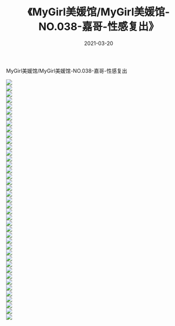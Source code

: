 ﻿---
layout: post
title:  《MyGirl美媛馆/MyGirl美媛馆-NO.038-嘉哥-性感复出》
date:   2021-03-20
img: http://pic.660000.xyz/1:/网络美图/2021/MyGirl美媛馆/MyGirl美媛馆-NO.038-嘉哥-性感复出/000.jpg
categories: [美女, 清纯, 唯美]
---

MyGirl美媛馆/MyGirl美媛馆-NO.038-嘉哥-性感复出

 ![](http://pic.660000.xyz/1:/网络美图/2021/MyGirl美媛馆/MyGirl美媛馆-NO.038-嘉哥-性感复出/001.jpg) <br>![](http://pic.660000.xyz/1:/网络美图/2021/MyGirl美媛馆/MyGirl美媛馆-NO.038-嘉哥-性感复出/002.jpg) <br>![](http://pic.660000.xyz/1:/网络美图/2021/MyGirl美媛馆/MyGirl美媛馆-NO.038-嘉哥-性感复出/003.jpg) <br>![](http://pic.660000.xyz/1:/网络美图/2021/MyGirl美媛馆/MyGirl美媛馆-NO.038-嘉哥-性感复出/004.jpg) <br>![](http://pic.660000.xyz/1:/网络美图/2021/MyGirl美媛馆/MyGirl美媛馆-NO.038-嘉哥-性感复出/005.jpg) <br>![](http://pic.660000.xyz/1:/网络美图/2021/MyGirl美媛馆/MyGirl美媛馆-NO.038-嘉哥-性感复出/006.jpg) <br>![](http://pic.660000.xyz/1:/网络美图/2021/MyGirl美媛馆/MyGirl美媛馆-NO.038-嘉哥-性感复出/007.jpg) <br>![](http://pic.660000.xyz/1:/网络美图/2021/MyGirl美媛馆/MyGirl美媛馆-NO.038-嘉哥-性感复出/008.jpg) <br>![](http://pic.660000.xyz/1:/网络美图/2021/MyGirl美媛馆/MyGirl美媛馆-NO.038-嘉哥-性感复出/009.jpg) <br>![](http://pic.660000.xyz/1:/网络美图/2021/MyGirl美媛馆/MyGirl美媛馆-NO.038-嘉哥-性感复出/010.jpg) <br>![](http://pic.660000.xyz/1:/网络美图/2021/MyGirl美媛馆/MyGirl美媛馆-NO.038-嘉哥-性感复出/011.jpg) <br>![](http://pic.660000.xyz/1:/网络美图/2021/MyGirl美媛馆/MyGirl美媛馆-NO.038-嘉哥-性感复出/012.jpg) <br>![](http://pic.660000.xyz/1:/网络美图/2021/MyGirl美媛馆/MyGirl美媛馆-NO.038-嘉哥-性感复出/013.jpg) <br>![](http://pic.660000.xyz/1:/网络美图/2021/MyGirl美媛馆/MyGirl美媛馆-NO.038-嘉哥-性感复出/014.jpg) <br>![](http://pic.660000.xyz/1:/网络美图/2021/MyGirl美媛馆/MyGirl美媛馆-NO.038-嘉哥-性感复出/015.jpg) <br>![](http://pic.660000.xyz/1:/网络美图/2021/MyGirl美媛馆/MyGirl美媛馆-NO.038-嘉哥-性感复出/016.jpg) <br>![](http://pic.660000.xyz/1:/网络美图/2021/MyGirl美媛馆/MyGirl美媛馆-NO.038-嘉哥-性感复出/017.jpg) <br>![](http://pic.660000.xyz/1:/网络美图/2021/MyGirl美媛馆/MyGirl美媛馆-NO.038-嘉哥-性感复出/018.jpg) <br>![](http://pic.660000.xyz/1:/网络美图/2021/MyGirl美媛馆/MyGirl美媛馆-NO.038-嘉哥-性感复出/019.jpg) <br>![](http://pic.660000.xyz/1:/网络美图/2021/MyGirl美媛馆/MyGirl美媛馆-NO.038-嘉哥-性感复出/020.jpg) <br>![](http://pic.660000.xyz/1:/网络美图/2021/MyGirl美媛馆/MyGirl美媛馆-NO.038-嘉哥-性感复出/021.jpg) <br>![](http://pic.660000.xyz/1:/网络美图/2021/MyGirl美媛馆/MyGirl美媛馆-NO.038-嘉哥-性感复出/022.jpg) <br>![](http://pic.660000.xyz/1:/网络美图/2021/MyGirl美媛馆/MyGirl美媛馆-NO.038-嘉哥-性感复出/023.jpg) <br>![](http://pic.660000.xyz/1:/网络美图/2021/MyGirl美媛馆/MyGirl美媛馆-NO.038-嘉哥-性感复出/024.jpg) <br>![](http://pic.660000.xyz/1:/网络美图/2021/MyGirl美媛馆/MyGirl美媛馆-NO.038-嘉哥-性感复出/025.jpg) <br>![](http://pic.660000.xyz/1:/网络美图/2021/MyGirl美媛馆/MyGirl美媛馆-NO.038-嘉哥-性感复出/026.jpg) <br>![](http://pic.660000.xyz/1:/网络美图/2021/MyGirl美媛馆/MyGirl美媛馆-NO.038-嘉哥-性感复出/027.jpg) <br>![](http://pic.660000.xyz/1:/网络美图/2021/MyGirl美媛馆/MyGirl美媛馆-NO.038-嘉哥-性感复出/028.jpg) <br>![](http://pic.660000.xyz/1:/网络美图/2021/MyGirl美媛馆/MyGirl美媛馆-NO.038-嘉哥-性感复出/029.jpg) <br>![](http://pic.660000.xyz/1:/网络美图/2021/MyGirl美媛馆/MyGirl美媛馆-NO.038-嘉哥-性感复出/030.jpg) <br>![](http://pic.660000.xyz/1:/网络美图/2021/MyGirl美媛馆/MyGirl美媛馆-NO.038-嘉哥-性感复出/031.jpg) <br>![](http://pic.660000.xyz/1:/网络美图/2021/MyGirl美媛馆/MyGirl美媛馆-NO.038-嘉哥-性感复出/032.jpg) <br>![](http://pic.660000.xyz/1:/网络美图/2021/MyGirl美媛馆/MyGirl美媛馆-NO.038-嘉哥-性感复出/033.jpg) <br>![](http://pic.660000.xyz/1:/网络美图/2021/MyGirl美媛馆/MyGirl美媛馆-NO.038-嘉哥-性感复出/034.jpg) <br>![](http://pic.660000.xyz/1:/网络美图/2021/MyGirl美媛馆/MyGirl美媛馆-NO.038-嘉哥-性感复出/035.jpg) <br>![](http://pic.660000.xyz/1:/网络美图/2021/MyGirl美媛馆/MyGirl美媛馆-NO.038-嘉哥-性感复出/036.jpg) <br>![](http://pic.660000.xyz/1:/网络美图/2021/MyGirl美媛馆/MyGirl美媛馆-NO.038-嘉哥-性感复出/037.jpg) <br>![](http://pic.660000.xyz/1:/网络美图/2021/MyGirl美媛馆/MyGirl美媛馆-NO.038-嘉哥-性感复出/038.jpg) <br>![](http://pic.660000.xyz/1:/网络美图/2021/MyGirl美媛馆/MyGirl美媛馆-NO.038-嘉哥-性感复出/039.jpg) <br>![](http://pic.660000.xyz/1:/网络美图/2021/MyGirl美媛馆/MyGirl美媛馆-NO.038-嘉哥-性感复出/040.jpg) <br>![](http://pic.660000.xyz/1:/网络美图/2021/MyGirl美媛馆/MyGirl美媛馆-NO.038-嘉哥-性感复出/041.jpg) <br>